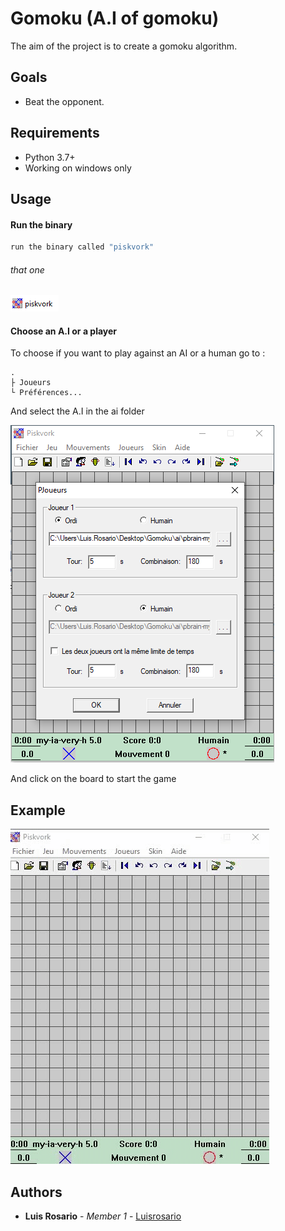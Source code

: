 # Gomoku (A.I of gomoku)

The aim of the project is to create a gomoku algorithm.

## Goals

- Beat the opponent.

## Requirements

* Python 3.7+
* Working on windows only

## Usage

#### Run the binary

```bash
run the binary called "piskvork"
```
###### that one
![binary](./gif/Capture.PNG)

#### Choose an A.I or a player

To choose if you want to play against an AI or a human go to :

    .
    ├ Joueurs
    └ Préférences...

And select the A.I in the ai folder


![binary](./gif/Capture1.PNG)

And click on the board to start the game

## Example

![example](./gif/gomoku.gif)

## Authors

* **Luis Rosario** - *Member 1* - [Luisrosario](https://github.com/Luisrosario2604)
